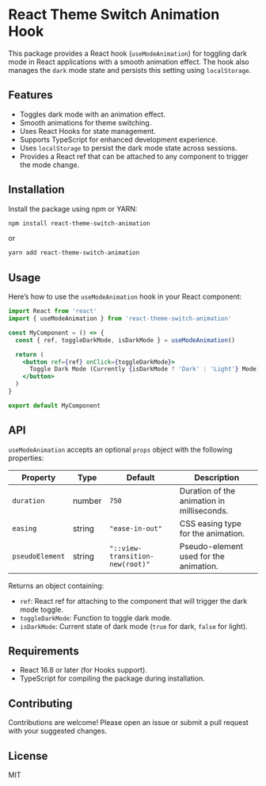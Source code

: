 # React Theme Switch Animation Hook

This package provides a React hook (`useModeAnimation`) for toggling dark mode in React applications with a smooth animation effect. The hook also manages the `dark` mode state and persists this setting using `localStorage`.

## Features

- Toggles dark mode with an animation effect.
- Smooth animations for theme switching.
- Uses React Hooks for state management.
- Supports TypeScript for enhanced development experience.
- Uses `localStorage` to persist the dark mode state across sessions.
- Provides a React ref that can be attached to any component to trigger the mode change.

## Installation

Install the package using npm or YARN:

```bash
npm install react-theme-switch-animation
```

or

```bash
yarn add react-theme-switch-animation
```

## Usage

Here’s how to use the `useModeAnimation` hook in your React component:

```jsx
import React from 'react'
import { useModeAnimation } from 'react-theme-switch-animation'

const MyComponent = () => {
  const { ref, toggleDarkMode, isDarkMode } = useModeAnimation()

  return (
    <button ref={ref} onClick={toggleDarkMode}>
      Toggle Dark Mode (Currently {isDarkMode ? 'Dark' : 'Light'} Mode)
    </button>
  )
}

export default MyComponent
```

## API

`useModeAnimation` accepts an optional `props` object with the following properties:

| Property        | Type   | Default                         | Description                                |
| --------------- | ------ | ------------------------------- | ------------------------------------------ |
| `duration`      | number | `750`                           | Duration of the animation in milliseconds. |
| `easing`        | string | `"ease-in-out"`                 | CSS easing type for the animation.         |
| `pseudoElement` | string | `"::view-transition-new(root)"` | Pseudo-element used for the animation.     |

Returns an object containing:

- `ref`: React ref for attaching to the component that will trigger the dark mode toggle.
- `toggleDarkMode`: Function to toggle dark mode.
- `isDarkMode`: Current state of dark mode (`true` for dark, `false` for light).

## Requirements

- React 16.8 or later (for Hooks support).
- TypeScript for compiling the package during installation.

## Contributing

Contributions are welcome! Please open an issue or submit a pull request with your suggested changes.

## License

MIT

